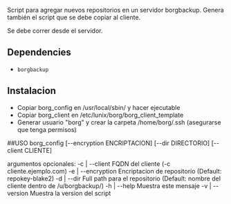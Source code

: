 Script para agregar nuevos repositorios en un servidor borgbackup. Genera también el script que se debe copiar al cliente.

Se debe correr desde el servidor.

## Dependencies
- ```borgbackup```

## Instalacion
- Copiar borg_config en /usr/local/sbin/ y hacer ejecutable
- Copiar borg_client en /etc/lunix/borg/borg_client_template
- Generar usuario "borg" y crear la carpeta /home/borg/.ssh (asegurarse que tenga permisos)

##USO
borg_config [--encryption ENCRIPTACION] [--dir DIRECTORIO] [--client CLIENTE]

argumentos opcionales:
   -c | --client              FQDN del cliente (-c cliente.ejemplo.com)
   -e | --encryption          Encriptacion de repositorio (Default: repokey-blake2)
   -d | --dir                 Full path para el repositorio (Default: nombre del cliente dentro de /u/borgbackup/)
   -h | --help                Muestra este mensaje
   -v | --version             Muestra la version del script<Paste>
